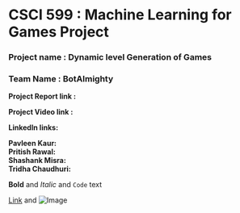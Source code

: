 # CSCI 599 : Machine Learning for Games Project 

### Project name : Dynamic level Generation of Games
### Team Name : BotAlmighty

<b>Project Report link : </b>

<b>Project Video link : </b>

**LinkedIn links:**

<b>Pavleen Kaur: </b> <br>
<b>Pritish Rawal: </b><br>
<b>Shashank Misra: </b><br>
<b>Tridha Chaudhuri: </b><br>





**Bold** and _Italic_ and `Code` text

[Link](url) and ![Image](src)



